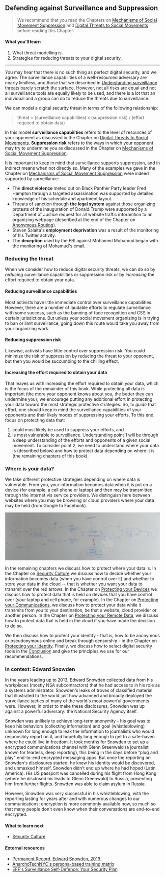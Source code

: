 ## Defending against Surveillance and Suppression

> We recommend that you read the Chapters on [Mechanisms of Social Movement Suppression](2-01_suppression.md) and [Digital Threats to Social Movements](2-02_digital-threats.md) before reading this Chapter.

#### What you'll learn

1. What threat modelling is.
1. Strategies for reducing threats to your digital security.

---

You may hear that there is no such thing as perfect digital security, and we agree.  The surveillance capabilities of a well-resourced adversary are nearly limitless, and those that we described in [Understanding surveillance threats](2-02_digital-threats.md) barely scratch the surface.  However, not all risks are equal and not all surveillance tools are equally likely to be used, and there is a lot that an individual and a group can do to reduce the threats due to surveillance.
	
We can model a digital security threat in terms of the following relationship:
	
> threat &#x221D; (surveillance capabilities) x (suppression risk) / (effort required to obtain data)

In this model **surveillance capabilities** refers to the level of resources of your opponent as discussed in the Chapter on [Digital Threats to Social Movements](2-02_digital-threats.md).  **Suppression risk** refers to the ways in which your opponent may try to undermine you as discussed in the Chapter on [Mechanisms of Social Movement Suppression](2-01_suppression.md).

It is important to keep in mind that surveillance supports suppression, and in indirect means when not directly so.  Many of the examples we gave in the Chapter on [Mechanisms of Social Movement Suppression](2-01_suppression.md) were indeed supported by surveillance:
* The **direct violence** meted out on Black Panther Party leader Fred Hampton through a targeted assassination was supported by detailed knowledge of his schedule and apartment layout.
* Threats of sanction through **the legal system** against those organizing protests of the inauguration of Donald Trump were supported by a Department of Justice request for all website traffic inforamtion to an organizing webpage (described at the end of the Chapter on [Anonymous Routing](1-a10_anonymous-routing.md)).
* Steven Salaita's **employment deprivation** was a result of the monitoring of his Twitter activity.
* The **deception** used by the FBI against Mohamed Mohamud began with the monitoring of Mohamud's email.

### Reducing the threat
	
When we consider how to reduce digital security threats, we can do so by *reducing* surveillance capabilities or suppression risk or by *increasing* the effort required to obtain your data.

#### Reducing surveillance capabilities
	
Most activists have little immediate control over surveillance capabilities.  However, there are a number of laudable efforts to regulate surveillance with some success, such as the banning of face recognition and CSS in certain jurisdictions.  But unless your social movement organizing is in trying to ban or limit surveillance, going down this route would take you away from your organizing work.

#### Reducing suppression risk

Likewise, activists have little control over suppression risk.  You could minimize the risk of suppression by reducing the threat to your opponent, but then you would be succumbing to the chilling effect.

#### Increasing the effort required to obtain your data

That leaves us with increasing the effort required to obtain your data, which is the focus of the remainder of this book.  While protecting all data is important (the more your opponent knows about you, the better they can undermine you), we encourage putting any additional effort in protecting your data toward the most strategic protective strategies.  So, to *guide* that effort, one should keep in mind the surveillance capabilities of your opponents and their likely modes of suppressing your efforts.  To this end, focus on protecting data that:
1. could most likely be used to suppress your efforts, and
2. is most vulnerable to surveillance.
Understanding point 1 will be through a deep understanding of the efforts and opponents of a given social movement.  To consider point 2, we need to understand where your data is (described below) and how to protect data depending on where it is (the remaining chapters of this book).

### Where is your data?

We take different protective strategies depending on where data is vulnerable.  From you, your information becomes data when it is put on a device (for example, a cell phone or laptop) and then may be transmitted through the internet via service providers.  We distinguish here between websites where you may be browsing or cloud providers where your data may be held (from Google to Facebook).

![](pictures/where-your-data-is.jpg "TODO TEMPORARY; ADD SURVEILLANCE CAMERAS?")

In the remaining chapters we discuss how to protect where your data is.  In  the Chapter on [Security Culture](3-1_security_culture.md) we discuss how to decide whether your information becomes data (when you have control over it) and whether to store your data in the cloud -- that is whether you want your data to transmit over the red arrows.  In the Chapter on [Protecting your Devices](3-2_devices.md) we discuss how to protect data that is held on devices that you have control over (your laptop and cell phone, for example).  In the Chapter on [Protecting your Communications](3-3_comms.md), we discuss how to protect your data while it transmits from you to your destination, be that a website, cloud provider or another person.  In the Chapter on [Protecting your Remote Data](3-4_cloud.md), we discuss how to protect data that is held in the cloud if you have made the decision to do so.

We then discuss how to protect your identity - that is, how to be
anonymous or pseudonymous online and break through censorship - in the Chapter on 
[Protecting your Identity](3-5_apac.md).  Finally, we discuss how to select digital security tools in the [Conclusion](3-6_trust.md) and give the principles we use for our recommendations.

### In context: Edward Snowden

In the years leading up to 2013, Edward Snowden collected data from his workplaces (mostly NSA subcontractors) that he had access to in his role as a systems administrator.  Snowden's leaks of troves of classified material that illustrated to the world just how advanced and broadly deployed the surveillance tactics of many of the world's most powerful governments were.  However, in order to make these disclosures, Snowden was up against a powerful adversary: the National Security Agency itself.

Snowden was unlikely to achieve long-term anonymity - his goal was to keep his behaviors (collecting information) and goal (whistleblowing) unknown for long enough to leak the information to journalists who would responsibly report on it, and hopefully long enough to get to a safe-haven where he could live in freedom.  It took months for Snowden to set up a encrypted communications channel with Glenn Greenwald (a journalist known for fearless, deep reporting), this being in the days before "plug and play" end-to-end encrypted messaging apps.  But once the reporting on Snowden's disclosures started, he knew his identity would be discovered, and unmasked himself. Snowden didn't end up where he had hoped (Latin America).  His US passport was cancelled during his flight from Hong Kong (where he disclosed his leads to Glenn Greenwald) to Russia, preventing him from further flights.  Snowden was able to claim asylum in Russia.

However, Snowden was very successful in his whistleblowing, with the reporting lasting for years after and with numerous changes to our communications: encryption is more commonly available now, so much so that many people don't even know when their conversations are end-to-end encrypted.

#### What to learn next

* [Security Culture](3-1_security_culture.md)
	
#### External resources

* [Permanent Record.  Edward Snowden, 2019.](https://www.worldcat.org/title/permanent-record/oclc/1111645933)
* [AnarchoTechNYC's persona-based training matrix](https://github.com/AnarchoTechNYC/meta/wiki/Persona-based-training-matrix)
* [EFF's Surveillance Self-Defence: Your Security Plan](https://ssd.eff.org/en/module/your-security-plan)


